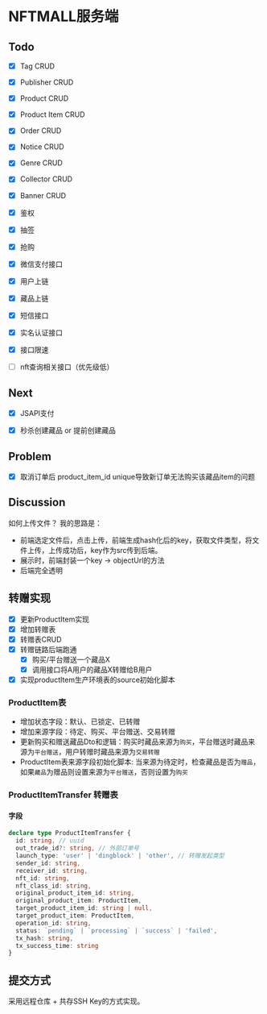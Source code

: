 # NFTMALL服务端

## Todo
- [x] Tag CRUD
- [x] Publisher CRUD
- [x] Product CRUD
- [x] Product Item CRUD
- [x] Order CRUD
- [x] Notice CRUD
- [x] Genre CRUD
- [x] Collector CRUD
- [x] Banner CRUD
- [x] 鉴权
- [x] 抽签
- [x] 抢购
- [x] 微信支付接口
- [x] 用户上链
- [x] 藏品上链
- [x] 短信接口
- [x] 实名认证接口
- [x] 接口限速
- [ ] nft查询相关接口（优先级低）


## Next
- [x] JSAPI支付
- [x] 秒杀创建藏品 or 提前创建藏品


## Problem
- [x] 取消订单后 product_item_id unique导致新订单无法购买该藏品item的问题

## Discussion
如何上传文件？
我的思路是：

* 前端选定文件后，点击上传，前端生成hash化后的key，获取文件类型，将文件上传，上传成功后，key作为src传到后端。
* 展示时，前端封装一个key -> objectUrl的方法
* 后端完全透明


## 转赠实现
- [x] 更新ProductItem实现
- [x] 增加转赠表
- [x] 转赠表CRUD
- [x] 转赠链路后端跑通
  - [x] 购买/平台赠送一个藏品X
  - [x] 调用接口将A用户的藏品X转赠给B用户
- [x] 实现productItem生产环境表的source初始化脚本

### ProductItem表
* 增加状态字段：默认、已锁定、已转赠
* 增加来源字段：待定、购买、平台赠送、交易转赠
* 更新购买和赠送藏品Dto和逻辑：购买时藏品来源为`购买`，平台赠送时藏品来源为`平台赠送`，用户转赠时藏品来源为`交易转赠`
* ProductItem表来源字段初始化脚本: 当来源为待定时，检查藏品是否为`赠品`，如果`藏品`为赠品则设置来源为`平台赠送`，否则设置为`购买`

### ProductItemTransfer 转赠表
#### 字段
```ts
declare type ProductItemTransfer {
  id: string, // uuid
  out_trade_id?: string, // 外部订单号
  launch_type: 'user' | 'dingblock' | 'other', // 转赠发起类型
  sender_id: string,
  receiver_id: string,
  nft_id: string,
  nft_class_id: string,
  original_product_item_id: string,
  original_product_item: ProductItem,
  target_product_item_id: string | null,
  target_product_item: ProductItem,
  operation_id: string,
  status: `pending` | `processing` | `success` | 'failed',
  tx_hash: string,
  tx_success_time: string
}
```

## 提交方式
采用远程仓库 + 共存SSH Key的方式实现。